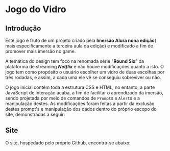 # Jogo do Vidro
## Introdução
 Este jogo é fruto de um projeto criado pela **Imersão Alura nona edição**( mais especificamente a terceira aula da edição) e modificado a fim de promover mais imersão no game.

 A temática do design tem foco na renomada série "**Round Six**" da plataforma de streaming  _**Netflix**_ e não houve modificações quanto a isto. O jogo tem como propósito o usuário escolher um vidro de duas escolhas por três rodadas, e assim, a cada uma ele vê se conseguiu sobreviver ou não.
 
 O jogo inicial contém toda a estrutura CSS e HTML, no entanto, a parte JavaScript de interação acaba, a fim de facilitar o aprendizado da imersão, sendo projetada por meio de comandos de `Prompt`s e `Alert`s e a manipulação destes. As modificaçôes foram feitas a partir da exclusão destes prompt's e manipulação dos dados dentro do próprio escopo do site, demonstradas a seguir:
 
 ## Site
 O site, hospedado pelo próprio Github, encontra-se abaixo:
